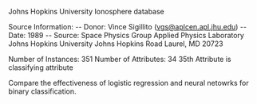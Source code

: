 Johns Hopkins University Ionosphere database

Source Information:
   -- Donor: Vince Sigillito (vgs@aplcen.apl.jhu.edu)
   -- Date: 1989
   -- Source: Space Physics Group
              Applied Physics Laboratory
              Johns Hopkins University
              Johns Hopkins Road
              Laurel, MD 20723 
              
                        
Number of Instances: 351
Number of Attributes: 34
  35th Attribute is classifying attribute
  
Compare the effectiveness of logistic regression and neural netowrks for binary classification.
